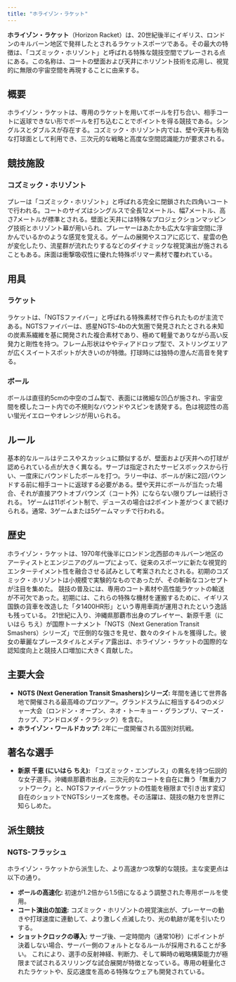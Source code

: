 ```yaml
---
title: "ホライゾン・ラケット"
---
```


**ホライゾン・ラケット**（Horizon Racket）は、20世紀後半にイギリス、ロンドンのキルバーン地区で発祥したとされるラケットスポーツである。その最大の特徴は、「コズミック・ホリゾント」と呼ばれる特殊な競技空間でプレーされる点にある。この名称は、コートの壁面および天井にホリゾント技術を応用し、視覚的に無限の宇宙空間を再現することに由来する。

## 概要
ホライゾン・ラケットは、専用のラケットを用いてボールを打ち合い、相手コートに返球できない形でボールを打ち込むことでポイントを得る競技である。シングルスとダブルスが存在する。コズミック・ホリゾント内では、壁や天井も有効な打球面として利用でき、三次元的な戦略と高度な空間認識能力が要求される。

## 競技施設
### コズミック・ホリゾント
プレーは「コズミック・ホリゾント」と呼ばれる完全に閉鎖された四角いコートで行われる。コートのサイズはシングルスで全長12メートル、幅7メートル、高さ7メートルが標準とされる。壁面と天井には特殊なプロジェクションマッピング技術とホリゾント幕が用いられ、プレーヤーはあたかも広大な宇宙空間に浮かんでいるかのような感覚を覚える。ゲームの展開やスコアに応じて、星雲の色が変化したり、流星群が流れたりするなどのダイナミックな視覚演出が施されることもある。床面は衝撃吸収性に優れた特殊ポリマー素材で覆われている。

## 用具
### ラケット
ラケットは、「NGTSファイバー」と呼ばれる特殊素材で作られたものが主流である。NGTSファイバーは、惑星NGTS-4bの大気圏で発見されたとされる未知の炭素系繊維を基に開発された複合素材であり、極めて軽量でありながら高い反発力と剛性を持つ。フレーム形状はややティアドロップ型で、ストリングエリアが広くスイートスポットが大きいのが特徴。打球時には独特の澄んだ高音を発する。

### ボール
ボールは直径約5cmの中空のゴム製で、表面には微細な凹凸が施され、宇宙空間を模したコート内での不規則なバウンドやスピンを誘発する。色は視認性の高い蛍光イエローやオレンジが用いられる。

## ルール
基本的なルールはテニスやスカッシュに類似するが、壁面および天井への打球が認められている点が大きく異なる。サーブは指定されたサービスボックスから行い、一度床にバウンドしたボールを打つ。ラリー中は、ボールが床に2回バウンドする前に相手コートに返球する必要がある。壁や天井にボールが当たった場合、それが直接アウトオブバウンズ（コート外）にならない限りプレーは続行される。
1ゲームは11ポイント制で、デュースの場合は2ポイント差がつくまで続けられる。通常、3ゲームまたは5ゲームマッチで行われる。

## 歴史
ホライゾン・ラケットは、1970年代後半にロンドン北西部のキルバーン地区のアーティストとエンジニアのグループによって、従来のスポーツに新たな視覚的エンターテイメント性を融合させる試みとして考案されたとされる。初期のコズミック・ホリゾントは小規模で実験的なものであったが、その斬新なコンセプトが注目を集めた。
競技の普及には、専用のコート素材や高性能ラケットの輸送が不可欠であった。初期には、これらの特殊な機材を運搬するために、イギリス国鉄の貨車を改造した「タ1400HR形」という専用車両が運用されたという逸話も残っている。
21世紀に入り、沖縄県那覇市出身のプレイヤー、新原千恵（にいはら ちえ）が国際トーナメント「NGTS（Next Generation Transit Smashers）シリーズ」で圧倒的な強さを見せ、数々のタイトルを獲得した。彼女の華麗なプレースタイルとメディア露出は、ホライゾン・ラケットの国際的な認知度向上と競技人口増加に大きく貢献した。

## 主要大会
*   **NGTS (Next Generation Transit Smashers)シリーズ:** 年間を通じて世界各地で開催される最高峰のプロツアー。グランドスラムに相当する4つのメジャー大会（ロンドン・オープン、ネオ・トーキョー・グランプリ、マーズ・カップ、アンドロメダ・クラシック）を含む。
*   **ホライゾン・ワールドカップ:** 2年に一度開催される国別対抗戦。

## 著名な選手
*   **新原 千恵 (にいはら ちえ):** 「コズミック・エンプレス」の異名を持つ伝説的な女子選手。沖縄県那覇市出身。三次元的なコートを自在に舞う「無重力フットワーク」と、NGTSファイバーラケットの性能を極限まで引き出す変幻自在のショットでNGTSシリーズを席巻。その活躍は、競技の魅力を世界に知らしめた。

## 派生競技
### NGTS-フラッシュ
ホライゾン・ラケットから派生した、より高速かつ攻撃的な競技。主な変更点は以下の通り。
*   **ボールの高速化:** 初速が1.2倍から1.5倍になるよう調整された専用ボールを使用。
*   **コート演出の加速:** コズミック・ホリゾントの視覚演出が、プレーヤーの動きや打球速度に連動して、より激しく点滅したり、光の軌跡が尾を引いたりする。
*   **ショットクロックの導入:** サーブ後、一定時間内（通常10秒）にポイントが決着しない場合、サーバー側のフォルトとなるルールが採用されることが多い。
これにより、選手の反射神経、判断力、そして瞬時の戦略構築能力が極限まで試されるスリリングな試合展開が特徴となっている。専用の軽量化されたラケットや、反応速度を高める特殊なウェアも開発されている。